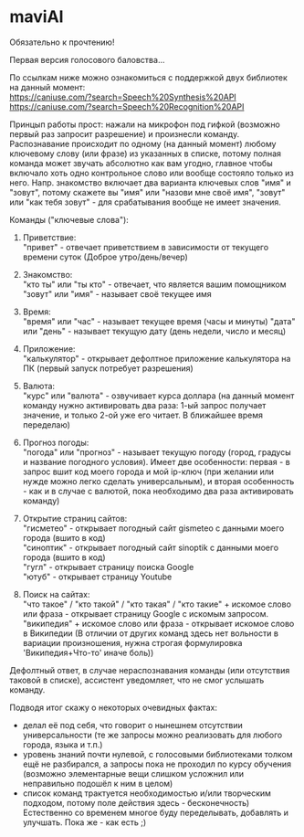 # maviAI

Обязательно к прочтению!

Первая версия голосового баловства...

По ссылкам ниже можно ознакомиться с поддержкой двух библиотек на данный момент:<br />
https://caniuse.com/?search=Speech%20Synthesis%20API<br />
https://caniuse.com/?search=Speech%20Recognition%20API

Принцып работы прост: нажали на микрофон под гифкой (возможно первый раз запросит разрешение) и произнесли команду.
Распознавание происходит по одному (на данный момент) любому ключевому слову (или фразе) из указанных в списке, потому полная команда может звучать абсолютно как вам угодно, главное чтобы включало хоть одно контрольное слово или вообще состояло только из него.
Напр. знакомство включает два варианта ключевых слов "имя" и "зовут", потому скажете вы "имя" или "назови мне своё имя", "зовут" или "как тебя зовут" - для срабатывания вообще не имеет значения.

Команды ("ключевые слова"):

1. Приветствие:<br />
"привет" - отвечает приветствием в зависимости от текущего времени суток (Доброе утро/день/вечер)

2. Знакомство:<br />
"кто ты" или "ты кто" - отвечает, что является вашим помощником<br />
"зовут" или "имя" - называет своё текущее имя

3. Время:<br />
"время" или "час" - называет текущее время (часы и минуты)
"дата" или "день" - называет текущую дату (день недели, число и месяц)

4. Приложение:<br />
"калькулятор" - открывает дефолтное приложение калькулятора на ПК (первый запуск потребует разрешения)

5. Валюта:<br />
"курс" или "валюта" - озвучивает курса доллара (на данный момент команду нужно активировать два раза: 1-ый запрос получает значение, и только 2-ой уже его читает. В ближайшее время переделаю)

6. Прогноз погоды:<br />
"погода" или "прогноз" - называет текущую погоду (город, градусы и название погодного условия). Имеет две особенности: первая - в запрос вшит код моего города и мой ip-ключ (при желании или нужде можно легко сделать универсальным), и вторая особенность - как и в случае с валютой, пока необходимо два раза активировать команду)

7. Открытие страниц сайтов:<br />
"гисметео" - открывает погодный сайт gismeteo с данными моего города (вшито в код)<br />
"синоптик" - открывает погодный сайт sinoptik с данными моего города (вшито в код)<br />
"гугл" - открывает страницу поиска Google<br />
"ютуб" - открывает страницу Youtube

8. Поиск на сайтах:<br />
"что такое" / "кто такой" / "кто такая" / "кто такие" + искомое слово или фраза  - открывает страницу Google с искомым запросом.<br />
"википедия" + искомое слово или фраза  - открывает искомое слово в Википедии (В отличии от других команд здесь нет вольности в вариации произношения, нужна строгая формулировка 'Википедия+Что-то' иначе боль))

Дефолтный ответ, в случае нераспознавания команды (или отсутствия таковой в списке), ассистент уведомляет, что не смог услышать команду.

Подводя итог скажу о некоторых очевидных фактах:
- делал её под себя, что говорит о нынешнем отсутствии универсальности (те же запросы можно реализовать для любого города, языка и т.п.)
- уровень знаний почти нулевой, с голосовыми библиотеками толком ещё не разбирался, а запросы пока не проходил по курсу обучения (возможно элементарные вещи слишком усложнил или неправильно подошёл к ним в целом)
- список команд трактуется необходимостью и/или творческим подходом, потому поле действия здесь - бесконечность)
Естественно со временем многое буду переделывать, добавлять и улучшать.
Пока же - как есть ;)
